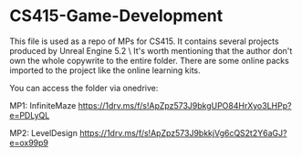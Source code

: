 # CS415-Game-Development
This file is used as a repo of MPs for CS415. It contains several projects produced by Unreal Engine 5.2 \\
It's worth mentioning that the author don't own the whole copywrite to the entire folder. There are some online packs imported to the project like the online learning kits.

You can access the folder via onedrive:


MP1: InfiniteMaze https://1drv.ms/f/s!ApZpz573J9bkgUPO84HrXyo3LHPp?e=PDLyQL

MP2: LevelDesign https://1drv.ms/f/s!ApZpz573J9bkkjVg6cQS2t2Y6aGJ?e=ox99p9
